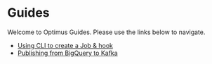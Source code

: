 # Guides

Welcome to Optimus Guides. Please use the links below to navigate.

- [Using CLI to create a Job & hook](using-cli-to-create-a-job-hook.md)
- [Publishing from BigQuery to Kafka](publishing-from-bigquery-to-kafka.md)
